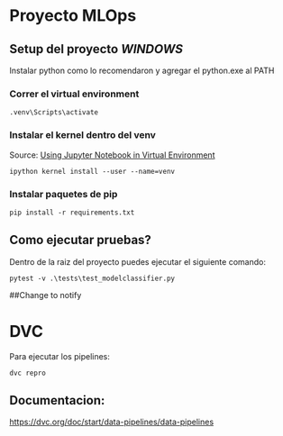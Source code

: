 # Proyecto MLOps

## Setup del proyecto *WINDOWS*
Instalar python como lo recomendaron y agregar el python.exe al PATH

### Correr el virtual environment

```
.venv\Scripts\activate
```

### Instalar el kernel dentro del venv
Source: [Using Jupyter Notebook in Virtual Environment](https://www.geeksforgeeks.org/using-jupyter-notebook-in-virtual-environment/)
```
ipython kernel install --user --name=venv
```

### Instalar paquetes de pip
```
pip install -r requirements.txt
```

## Como ejecutar pruebas?
Dentro de la raiz del proyecto puedes ejecutar el siguiente comando:
```
pytest -v .\tests\test_modelclassifier.py
```
##Change to notify 


# DVC
Para ejecutar los pipelines:
```
dvc repro
```

## Documentacion:
https://dvc.org/doc/start/data-pipelines/data-pipelines
